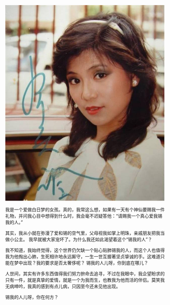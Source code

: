  <center>

![翁美玲](../../img/article/xi_wo_de_ren.jpeg)

 </center>


我是一个爱做白日梦的女孩。真的，我常这么想，如果有一天有个神仙要赐我一件礼物，并问我心目中想得到什么时，我会毫不迟疑答他：“请赐我一个真心爱我锡我的人。”

其实，我从小就在弥漫了爱和锡的空气里，父母视我如掌上明珠，亲戚朋友把我当做小公主。
我早就被大家宠坏了。为什么我还如此渴望着这个“锡我的人”？

我不知道，我始终觉得，这个世界仍欠缺一个贴心贴肺锡我的人，而这个人也值得我为他掏出心肺，生死相许地永远厮守，一生一世互握著坚贞挚诚的手。这难道只能在梦中出现？我的要求是否太奢侈呢？ 锡我的人儿呀，你到底在哪儿？

人世间，其实有许多东西值得我们努力拚命去追寻，不过在我眼中，我企望盼求的只有一件，就是真挚的爱情，就是一个为我而生，也教我为他而活的伴侣。莫笑我无病呻吟，我真的感到有点儿病，只因至今还未见他出现。

锡我的人儿呀，你在何方？